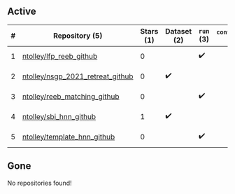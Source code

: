 ## Active
| # | Repository (5) | Stars (1) | Dataset (2) | `run` (3) | `containers-run` | Last Modified |
| --- | --- | --- | --- | --- | --- | --- |
| 1 | [ntolley/lfp_reeb_github](https://github.com/ntolley/lfp_reeb_github) | 0 |  | :heavy_check_mark: |  | 2020-06-12 21:57:35+00:00 |
| 2 | [ntolley/nsgp_2021_retreat_github](https://github.com/ntolley/nsgp_2021_retreat_github) | 0 | :heavy_check_mark: |  |  | 2021-08-30 01:18:46+00:00 |
| 3 | [ntolley/reeb_matching_github](https://github.com/ntolley/reeb_matching_github) | 0 |  | :heavy_check_mark: |  | 2020-06-24 18:33:43+00:00 |
| 4 | [ntolley/sbi_hnn_github](https://github.com/ntolley/sbi_hnn_github) | 1 | :heavy_check_mark: |  |  | 2021-08-12 16:57:09+00:00 |
| 5 | [ntolley/template_hnn_github](https://github.com/ntolley/template_hnn_github) | 0 |  | :heavy_check_mark: |  | 2020-06-12 19:58:10+00:00 |

## Gone
No repositories found!
